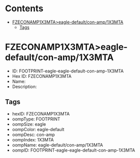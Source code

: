 



Contents
========

* [FZECONAMP1X3MTA>eagle-default/con-amp/1X3MTA](#fzeconamp1x3mtaeagle-defaultcon-amp1x3mta)
	* [Tags](#tags)

# FZECONAMP1X3MTA>eagle-default/con-amp/1X3MTA

- ID: FOOTPRINT-eagle-eagle-default-con-amp-1X3MTA
- Hex ID: FZECONAMP1X3MTA
- Name: 
- Description: 

## Tags

- hexID: FZECONAMP1X3MTA
- oompType: FOOTPRINT
- oompSize: eagle
- oompColor: eagle-default
- oompDesc: con-amp
- oompIndex: 1X3MTA
- oompName: eagle-default/con-amp/1X3MTA
- oompID: FOOTPRINT-eagle-eagle-default-con-amp-1X3MTA
